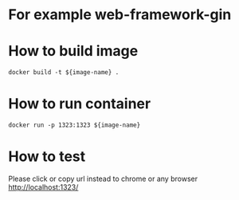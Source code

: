 # For example web-framework-gin

# How to build image
```
docker build -t ${image-name} .
```

# How to run container
```
docker run -p 1323:1323 ${image-name}
```

# How to test 
Please click or copy url instead to chrome or any browser [http://localhost:1323/]( http://localhost:1323/)